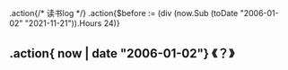 .action{/* 读书log */}
.action{$before := (div (now.Sub (toDate "2006-01-02" "2021-11-21")).Hours 24)}

## .action{ now | date "2006-01-02"} 《？》